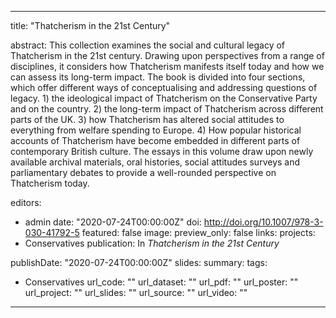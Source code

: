---
title: "Thatcherism in the 21st Century"

abstract: This collection examines the social and cultural legacy of Thatcherism in the 21st century. Drawing upon perspectives from a range of disciplines, it considers how Thatcherism manifests itself today and how we can assess its long-term impact. The book is divided into four sections, which offer different ways of conceptualising and addressing questions of legacy. 1) the ideological impact of Thatcherism on the Conservative Party and on the country. 2) the long-term impact of Thatcherism across different parts of the UK. 3) how Thatcherism has altered social attitudes to everything from welfare spending to Europe. 4) How popular historical accounts of Thatcherism have become embedded in different parts of contemporary British culture. The essays in this volume draw upon newly available archival materials, oral histories, social attitudes surveys and parliamentary debates to provide a well-rounded perspective on Thatcherism today.

editors:
- admin
date: "2020-07-24T00:00:00Z"
doi: http://doi.org/10.1007/978-3-030-41792-5
featured: false
image:
  preview_only: false
links:
projects:
- Conservatives
publication: In *Thatcherism in the 21st Century*

publishDate: "2020-07-24T00:00:00Z"
slides: 
summary:
tags:
- Conservatives
url_code: ""
url_dataset: ""
url_pdf: ""
url_poster: ""
url_project: ""
url_slides: ""
url_source: ""
url_video: ""
------